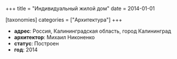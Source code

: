 
+++
title = "Индивидуальный жилой дом"
date = 2014-01-01

[taxonomies]
categories = ["Архитектура"]
+++

- **адрес**: Россия, Калининградская область, город Калининград
- **архитектор**: Михаил Никоненко
- **статус**: Построен
- **год**: 2014
        